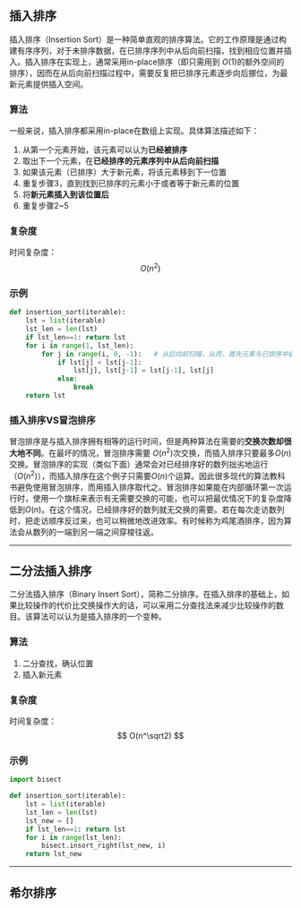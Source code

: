 ## 插入排序

插入排序（Insertion Sort）是一种简单直观的排序算法。它的工作原理是通过构建有序序列，对于未排序数据，在已排序序列中从后向前扫描，找到相应位置并插入。插入排序在实现上，通常采用in-place排序（即只需用到 $O(1)$的额外空间的排序），因而在从后向前扫描过程中，需要反复把已排序元素逐步向后挪位，为最新元素提供插入空间。

### 算法

一般来说，插入排序都采用in-place在数组上实现。具体算法描述如下： 

1. 从第一个元素开始，该元素可以认为**已经被排序**
2. 取出下一个元素，在**已经排序的元素序列中从后向前扫描**
3. 如果该元素（已排序）大于新元素，将该元素移到下一位置
4. 重复步骤3，直到找到已排序的元素小于或者等于新元素的位置
5. 将**新元素插入到该位置后**
6. 重复步骤2~5

### 复杂度

时间复杂度：
$$
O(n^2)
$$

### 示例

```python
def insertion_sort(iterable):
    lst = list(iterable)
    lst_len = len(lst)
    if lst_len==1: return lst
    for i in range(1, lst_len):
        for j in range(i, 0, -1):	# 从后向前扫描，从而，首先元素与已排序中最大的元素
            if lst[j] < lst[j-1]:
                lst[j], lst[j-1] = lst[j-1], lst[j]
            else:
                break
    return lst
```

### 插入排序VS冒泡排序

冒泡排序是与插入排序拥有相等的运行时间，但是两种算法在需要的**交换次数却很大地不同**。在最坏的情况，冒泡排序需要 $O(n^2)$次交换，而插入排序只要最多$O(n)$交换。冒泡排序的实现（类似下面）通常会对已经排序好的数列拙劣地运行（$O(n^2)$），而插入排序在这个例子只需要$O(n)$个运算。因此很多现代的算法教科书避免使用冒泡排序，而用插入排序取代之。冒泡排序如果能在内部循环第一次运行时，使用一个旗标来表示有无需要交换的可能，也可以把最优情况下的复杂度降低到$O(n)$。在这个情况，已经排序好的数列就无交换的需要。若在每次走访数列时，把走访顺序反过来，也可以稍微地改进效率。有时候称为鸡尾酒排序，因为算法会从数列的一端到另一端之间穿梭往返。 

------

## 二分法插入排序

二分法插入排序（Binary Insert Sort），简称二分排序。在插入排序的基础上，如果比较操作的代价比交换操作大的话，可以采用二分查找法来减少比较操作的数目。该算法可以认为是插入排序的一个变种。

### 算法

1. 二分查找，确认位置
2. 插入新元素

### 复杂度

时间复杂度：
$$
O(n^\sqrt2)
$$

### 示例

```python
import bisect

def insertion_sort(iterable):
    lst = list(iterable)
    lst_len = len(lst)
    lst_new = []
    if lst_len==1: return lst
    for i in range(lst_len):
        bisect.insort_right(lst_new, i)
    return lst_new
```

------

## 希尔排序

